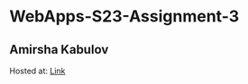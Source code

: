 # WebApps-S23-Assignment-3
## Amirsha Kabulov
Hosted at: [Link](https://44-563-web-apps-s23.github.io/44563-webapps-assignment-3-amirshakabulov/>)